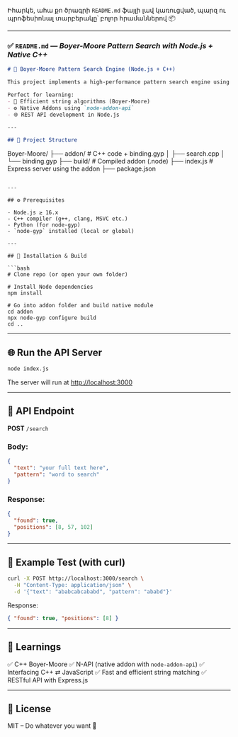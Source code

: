Իհարկե, ահա քո ծրագրի `README.md` ֆայլի լավ կառուցված, պարզ ու պրոֆեսիոնալ տարբերակը՝ բոլոր հրամաններով 📦

---

### ✅ `README.md` — *Boyer-Moore Pattern Search with Node.js + Native C++*

```markdown
# 🚀 Boyer-Moore Pattern Search Engine (Node.js + C++)

This project implements a high-performance pattern search engine using the **Boyer-Moore** algorithm written in C++, exposed to Node.js via a native addon.

Perfect for learning:
- 🧠 Efficient string algorithms (Boyer-Moore)
- ⚙️ Native Addons using `node-addon-api`
- 🌐 REST API development in Node.js

---

## 📁 Project Structure

```

Boyer-Moore/
├── addon/                 # C++ code + binding.gyp
│   ├── search.cpp
│   └── binding.gyp
├── build/                 # Compiled addon (.node)
├── index.js               # Express server using the addon
├── package.json

````

---

## ⚙️ Prerequisites

- Node.js ≥ 16.x
- C++ compiler (g++, clang, MSVC etc.)
- Python (for node-gyp)
- `node-gyp` installed (local or global)

---

## 🚀 Installation & Build

```bash
# Clone repo (or open your own folder)

# Install Node dependencies
npm install

# Go into addon folder and build native module
cd addon
npx node-gyp configure build
cd ..
````

---

## 🌐 Run the API Server

```bash
node index.js
```

The server will run at [http://localhost:3000](http://localhost:3000)

---

## 📡 API Endpoint

**POST** `/search`

### Body:

```json
{
  "text": "your full text here",
  "pattern": "word to search"
}
```

### Response:

```json
{
  "found": true,
  "positions": [8, 57, 102]
}
```

---

## 🔬 Example Test (with curl)

```bash
curl -X POST http://localhost:3000/search \
  -H "Content-Type: application/json" \
  -d '{"text": "ababcabcababd", "pattern": "ababd"}'
```

Response:

```json
{ "found": true, "positions": [8] }
```

---

## 🧠 Learnings

✅ C++ Boyer-Moore
✅ N-API (native addon with `node-addon-api`)
✅ Interfacing C++ ⇄ JavaScript
✅ Fast and efficient string matching
✅ RESTful API with Express.js

---

## 📝 License

MIT – Do whatever you want 🤘

```


